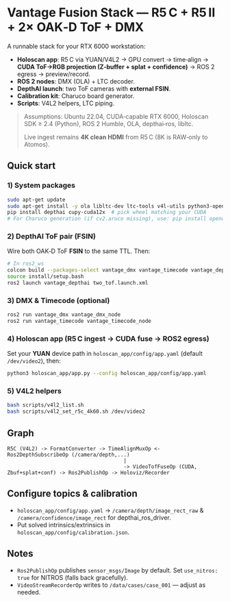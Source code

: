 # Vantage Fusion Stack — R5 C + R5 II + 2× OAK‑D ToF + DMX

A runnable stack for your RTX 6000 workstation:
- **Holoscan app**: R5 C via YUAN/V4L2 → GPU convert → time‑align → **CUDA ToF→RGB projection (Z‑buffer + splat + confidence)** → ROS 2 egress → preview/record.
- **ROS 2 nodes**: DMX (OLA) + LTC decoder.
- **DepthAI launch**: two ToF cameras with **external FSIN**.
- **Calibration kit**: Charuco board generator.
- **Scripts**: V4L2 helpers, LTC piping.

> Assumptions: Ubuntu 22.04, CUDA‑capable RTX 6000, Holoscan SDK ≥ 2.4 (Python), ROS 2 Humble, OLA, depthai‑ros, libltc.
>
> Live ingest remains **4K clean HDMI** from R5 C (8K is RAW‑only to Atomos).

## Quick start

### 1) System packages
```bash
sudo apt-get update
sudo apt-get install -y ola libltc-dev ltc-tools v4l-utils python3-opencv python3-pip
pip install depthai cupy-cuda12x  # pick wheel matching your CUDA
# For Charuco generation (if cv2.aruco missing), use: pip install opencv-contrib-python
```

### 2) DepthAI ToF pair (FSIN)
Wire both OAK‑D ToF **FSIN** to the same TTL. Then:
```bash
# In ros2_ws
colcon build --packages-select vantage_dmx vantage_timecode vantage_depthai
source install/setup.bash
ros2 launch vantage_depthai two_tof.launch.xml
```

### 3) DMX & Timecode (optional)
```bash
ros2 run vantage_dmx vantage_dmx_node
ros2 run vantage_timecode vantage_timecode_node
```

### 4) Holoscan app (R5 C ingest → CUDA fuse → ROS2 egress)
Set your **YUAN** device path in `holoscan_app/config/app.yaml` (default `/dev/video2`), then:
```bash
python3 holoscan_app/app.py --config holoscan_app/config/app.yaml
```

### 5) V4L2 helpers
```bash
bash scripts/v4l2_list.sh
bash scripts/v4l2_set_r5c_4k60.sh /dev/video2
```

## Graph
```
R5C (V4L2) -> FormatConverter -> TimeAlignMuxOp <- Ros2DepthSubscribeOp (/camera/depth,...)
                                      |
                                      -> VideoTofFuseOp (CUDA, Zbuf+splat+conf) -> Ros2PublishOp -> Holoviz/Recorder
```

## Configure topics & calibration
- `holoscan_app/config/app.yaml` → `/camera/depth/image_rect_raw` & `/camera/confidence/image_rect` for depthai_ros_driver.
- Put solved intrinsics/extrinsics in `holoscan_app/config/calibration.json`.

## Notes
- `Ros2PublishOp` publishes `sensor_msgs/Image` by default. Set `use_nitros: true` for NITROS (falls back gracefully).
- `VideoStreamRecorderOp` writes to `/data/cases/case_001` — adjust as needed.
